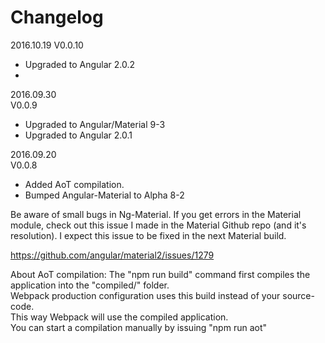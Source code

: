 # Changelog
2016.10.19
V0.0.10<br>
* Upgraded to Angular 2.0.2
*

2016.09.30<br>
V0.0.9<br>
* Upgraded to Angular/Material 9-3
* Upgraded to Angular 2.0.1


2016.09.20<br>
V0.0.8<br>
* Added AoT compilation.
* Bumped Angular-Material to Alpha 8-2


Be aware of small bugs in Ng-Material.
If you get errors in the Material module, check out this issue I made in the Material Github repo (and it's resolution).
I expect this issue to be fixed in the next Material build.

https://github.com/angular/material2/issues/1279

About AoT compilation:
The "npm run build" command first compiles the application into the "compiled/" folder.<br>
Webpack production configuration uses this build instead of your source-code. <bR>
This way Webpack will use the compiled application.<br>
You can start a compilation manually by issuing "npm run aot"


